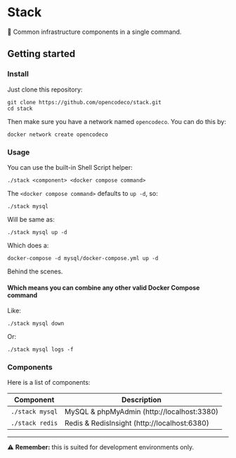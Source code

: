 # Stack

🧱 Common infrastructure components in a single command.

## Getting started

### Install

Just clone this repository:
```shell
git clone https://github.com/opencodeco/stack.git
cd stack
```

Then make sure you have a network named `opencodeco`. You can do this by:
```shell
docker network create opencodeco
```

### Usage
You can use the built-in Shell Script helper:
```shell
./stack <component> <docker compose command>
```

The `<docker compose command>` defaults to `up -d`, so:
```shell
./stack mysql
```
Will be same as:
```shell
./stack mysql up -d
```
Which does a:
```shell
docker-compose -d mysql/docker-compose.yml up -d
```
Behind the scenes.

#### Which means you can combine any other valid Docker Compose command

Like:
```shell
./stack mysql down
```

Or:
```shell
./stack mysql logs -f
```

### Components
Here is a list of components:

| Component | Description |
| --- | --- |
| `./stack mysql`| MySQL & phpMyAdmin (http://localhost:3380) |
| `./stack redis` | Redis & RedisInsight (http://localhost:6380) |

---

⚠️ **Remember:** this is suited for development environments only.
